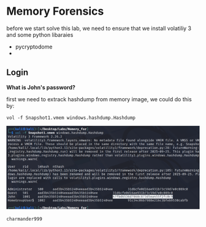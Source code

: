# Memory Forensics

before we start solve this lab, we need to ensure that we install volatiliy 3 and some python libaraies
 - pycryptodome
 - 

## Login

**What is John's password?**

first we need to extrack hashdump from memory image, we could do this by:
```
vol -f Snapshot1.vmem windows.hashdump.Hashdump 
```

![Hash Dump](hashdump.png)

```
charmander999
```



